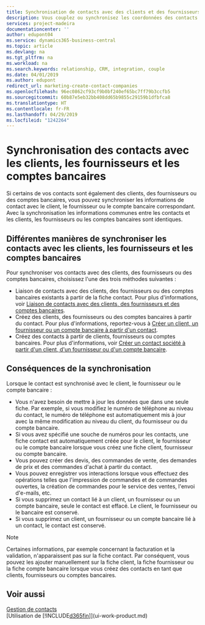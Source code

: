 ```yaml
---
title: Synchronisation de contacts avec des clients et des fournisseurs| Microsoft Docs
description: Vous couplez ou synchronisez les coordonnées des contacts qui sont également des clients, des fournisseurs, ou des comptes bancaires, afin de mettre uniquement à jour les informations à un emplacement.
services: project-madeira
documentationcenter: ''
author: edupont04
ms.service: dynamics365-business-central
ms.topic: article
ms.devlang: na
ms.tgt_pltfrm: na
ms.workload: na
ms.search.keywords: relationship, CRM, integration, couple
ms.date: 04/01/2019
ms.author: edupont
redirect_url: marketing-create-contact-companies
ms.openlocfilehash: 96ec0862cf93cf9b0bf240ef65bc7ff79b3ccfb5
ms.sourcegitcommit: 60b87e5eb32bb408dd65b9855c29159b1dfbfca8
ms.translationtype: HT
ms.contentlocale: fr-FR
ms.lasthandoff: 04/29/2019
ms.locfileid: "1242264"
---
```

# <a name="synchronizing-contacts-with-customers-vendors-and-bank-accounts"></a>Synchronisation des contacts avec les clients, les fournisseurs et les comptes bancaires
Si certains de vos contacts sont également des clients, des fournisseurs ou des comptes bancaires, vous pouvez synchroniser les informations de contact avec le client, le fournisseur ou le compte bancaire correspondant. Avec la synchronisation les informations communes entre les contacts et les clients, les fournisseurs ou les comptes bancaires sont identiques.  

## <a name="different-ways-to-synchronize-contacts-with-customers-vendors-and-bank-accounts"></a>Différentes manières de synchroniser les contacts avec les clients, les fournisseurs et les comptes bancaires
Pour synchroniser vos contacts avec des clients, des fournisseurs ou des comptes bancaires, choisissez l'une des trois méthodes suivantes :

* Liaison de contacts avec des clients, des fournisseurs ou des comptes bancaires existants à partir de la fiche contact. Pour plus d'informations, voir [Liaison de contacts avec des clients, des fournisseurs et des comptes bancaires](marketing-how-link-contact.md).
* Créez des clients, des fournisseurs ou des comptes bancaires à partir du contact. Pour plus d'informations, reportez-vous à [Créer un client, un fournisseur ou un compte bancaire à partir d'un contact](marketing-how-create-contacts-new-customers-vendors-bank-accounts.md).
* Créez des contacts à partir de clients, fournisseurs ou comptes bancaires. Pour plus d'informations, voir [Créer un contact société à partir d'un client, d'un fournisseur ou d'un compte bancaire](marketing-how-create-contact-companies.md).

## <a name="consequences-of-synchronization"></a>Conséquences de la synchronisation
Lorsque le contact est synchronisé avec le client, le fournisseur ou le compte bancaire :

* Vous n'avez besoin de mettre à jour les données que dans une seule fiche. Par exemple, si vous modifiez le numéro de téléphone au niveau du contact, le numéro de téléphone est automatiquement mis à jour avec la même modification au niveau du client, du fournisseur ou du compte bancaire.
* Si vous avez spécifié une souche de numéros pour les contacts, une fiche contact est automatiquement créée pour le client, le fournisseur ou le compte bancaire lorsque vous créez une fiche client, fournisseur ou compte bancaire.
* Vous pouvez créer des devis, des commandes de vente, des demandes de prix et des commandes d'achat à partir du contact.
* Vous pouvez enregistrer vos interactions lorsque vous effectuez des opérations telles que l'impression de commandes et de commandes ouvertes, la création de commandes pour le service des ventes, l'envoi d'e-mails, etc.
* Si vous supprimez un contact lié à un client, un fournisseur ou un compte bancaire, seule le contact est effacé. Le client, le fournisseur ou le bancaire est conservé.
* Si vous supprimez un client, un fournisseur ou un compte bancaire lié à un contact, le contact est conservé.

> [!NOTE]  
>   Certaines informations, par exemple concernant la facturation et la validation, n'apparaissent pas sur la fiche contact. Par conséquent, vous pouvez les ajouter manuellement sur la fiche client, la fiche fournisseur ou la fiche compte bancaire lorsque vous créez des contacts en tant que clients, fournisseurs ou comptes bancaires.

## <a name="see-also"></a>Voir aussi
[Gestion de contacts](marketing-contacts.md)  
[Utilisation de [!INCLUDE[d365fin](includes/d365fin_md.md)]](ui-work-product.md)
